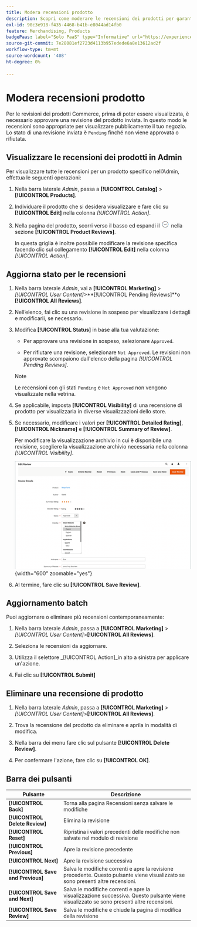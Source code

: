 ```yaml
---
title: Modera recensioni prodotto
description: Scopri come moderare le recensioni dei prodotti per garantire che quelle inviate siano appropriate per la visualizzazione pubblica del tuo store.
exl-id: 90c3e918-f435-4468-b41b-e8044ad14fb0
feature: Merchandising, Products
badgePaas: label="Solo PaaS" type="Informative" url="https://experienceleague.adobe.com/en/docs/commerce/user-guides/product-solutions" tooltip="Applicabile solo ai progetti Adobe Commerce on Cloud (infrastruttura PaaS gestita da Adobe) e ai progetti on-premise."
source-git-commit: 7e28081ef2723d4113b957edede6a8e13612ad2f
workflow-type: tm+mt
source-wordcount: '408'
ht-degree: 0%

---
```


# Modera recensioni prodotto

Per le revisioni dei prodotti Commerce, prima di poter essere visualizzata, è necessario approvare una revisione del prodotto inviata. In questo modo le recensioni sono appropriate per visualizzare pubblicamente il tuo negozio. Lo stato di una revisione inviata è `Pending` finché non viene approvata o rifiutata.

## Visualizzare le recensioni dei prodotti in Admin

Per visualizzare tutte le recensioni per un prodotto specifico nell’Admin, effettua le seguenti operazioni:

1. Nella barra laterale _Admin_, passa a **[!UICONTROL Catalog]** > **[!UICONTROL Products]**.

1. Individuare il prodotto che si desidera visualizzare e fare clic su **[!UICONTROL Edit]** nella colonna _[!UICONTROL Action]_.

1. Nella pagina del prodotto, scorri verso il basso ed espandi il ![selettore di espansione](../assets/icon-display-expand.png) nella sezione **[!UICONTROL Product Reviews]**.

   In questa griglia è inoltre possibile modificare la revisione specifica facendo clic sul collegamento **[!UICONTROL Edit]** nella colonna _[!UICONTROL Action]_.

## Aggiorna stato per le recensioni

1. Nella barra laterale _Admin_, vai a **[!UICONTROL Marketing]** > _[!UICONTROL User Content]_>**[!UICONTROL Pending Reviews]**o **[!UICONTROL All Reviews]**.

1. Nell’elenco, fai clic su una revisione in sospeso per visualizzare i dettagli e modificarli, se necessario.

1. Modifica **[!UICONTROL Status]** in base alla tua valutazione:

   - Per approvare una revisione in sospeso, selezionare `Approved`.

   - Per rifiutare una revisione, selezionare `Not Approved`. Le revisioni non approvate scompaiono dall&#39;elenco della pagina _[!UICONTROL Pending Reviews]_.

   >[!NOTE]
   >
   >Le recensioni con gli stati `Pending` e `Not Approved` non vengono visualizzate nella vetrina.

1. Se applicabile, imposta **[!UICONTROL Visibility]** di una recensione di prodotto per visualizzarla in diverse visualizzazioni dello store.

1. Se necessario, modificare i valori per **[!UICONTROL Detailed Rating]**, **[!UICONTROL Nickname]** e **[!UICONTROL Summary of Review]**.

   Per modificare la visualizzazione archivio in cui è disponibile una revisione, scegliere la visualizzazione archivio necessaria nella colonna _[!UICONTROL Visibility]_.

   ![Modifica pagina di revisione](./assets/edit-review-page.png){width="600" zoomable="yes"}

1. Al termine, fare clic su **[!UICONTROL Save Review]**.

## Aggiornamento batch

Puoi aggiornare o eliminare più recensioni contemporaneamente:

1. Nella barra laterale _Admin_, passa a **[!UICONTROL Marketing]** > _[!UICONTROL User Content]_>**[!UICONTROL All Reviews]**.

1. Seleziona le recensioni da aggiornare.

1. Utilizza il selettore _[!UICONTROL Action]_in alto a sinistra per applicare un&#39;azione.

1. Fai clic su **[!UICONTROL Submit]**

## Eliminare una recensione di prodotto

1. Nella barra laterale _Admin_, passa a **[!UICONTROL Marketing]** > _[!UICONTROL User Content]_>**[!UICONTROL All Reviews]**.

1. Trova la recensione del prodotto da eliminare e aprila in modalità di modifica.

1. Nella barra dei menu fare clic sul pulsante **[!UICONTROL Delete Review]**.

1. Per confermare l&#39;azione, fare clic su **[!UICONTROL OK]**.

## Barra dei pulsanti

| Pulsante | Descrizione |
|----------|--------------|
| **[!UICONTROL Back]** | Torna alla pagina Recensioni senza salvare le modifiche |
| **[!UICONTROL Delete Review]** | Elimina la revisione |
| **[!UICONTROL Reset]** | Ripristina i valori precedenti delle modifiche non salvate nel modulo di revisione |
| **[!UICONTROL Previous]** | Apre la revisione precedente |
| **[!UICONTROL Next]** | Apre la revisione successiva |
| **[!UICONTROL Save and Previous]** | Salva le modifiche correnti e apre la revisione precedente. Questo pulsante viene visualizzato se sono presenti altre recensioni. |
| **[!UICONTROL Save and Next]** | Salva le modifiche correnti e apre la visualizzazione successiva. Questo pulsante viene visualizzato se sono presenti altre recensioni. |
| **[!UICONTROL Save Review]** | Salva le modifiche e chiude la pagina di modifica della revisione |
